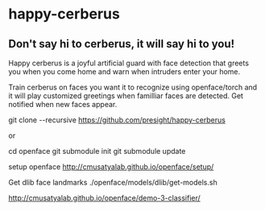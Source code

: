 # happy-cerberus

## Don't say hi to cerberus, it will say hi to you!
Happy cerberus is a joyful artificial guard with face detection that greets you when you come home and warn when intruders enter your home.

Train cerberus on faces you want it to recognize using openface/torch and it will play customized greetings when familliar faces are detected. Get notified when new faces appear.

git clone --recursive https://github.com/presight/happy-cerberus

or

cd openface
git submodule init
git submodule update

setup openface http://cmusatyalab.github.io/openface/setup/

 

Get dlib face landmarks
./openface/models/dlib/get-models.sh


http://cmusatyalab.github.io/openface/demo-3-classifier/